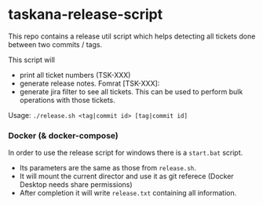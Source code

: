 # taskana-release-script

This repo contains a release util script which helps detecting all tickets done between two commits / tags.

This script will 
- print all ticket numbers (TSK-XXX)
- generate release notes. Fomrat [TSK-XXX]: <ticket description from jira>
- generate jira filter to see all tickets. This can be used to perform bulk operations with those tickets.


Usage: `./release.sh <tag|commit id> [tag|commit id]`

### Docker (& docker-compose)

In order to use the release script for windows there is a `start.bat` script. 
- Its parameters are the same as those from `release.sh`. 
- It will mount the current director and use it as git referece (Docker Desktop needs share permissions)
- After completion it will write `release.txt` containing all information.
